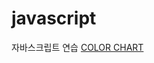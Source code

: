 # javascript

자바스크립트 연습
[COLOR CHART](http://jinh.gitlab.io/study/20161211/color_chart/color_chart.html)
